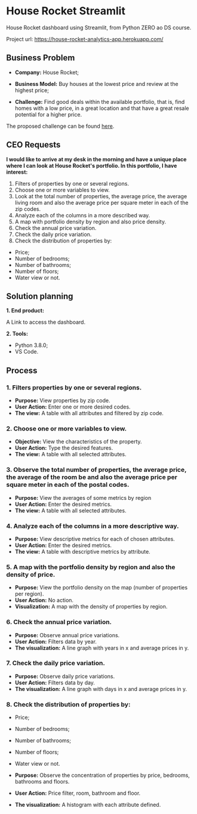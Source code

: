 # House Rocket Streamlit
House Rocket dashboard using Streamlit, from Python ZERO ao DS course.

Project url: https://house-rocket-analytics-app.herokuapp.com/

## Business Problem
- **Company:** House Rocket;

- **Business Model:** Buy houses at the lowest price and review at the highest price;

- **Challenge:** Find good deals within the available portfolio, that is, find homes with a low price, in a great location and that have a great resale potential for a higher price.

The proposed challenge can be found [here](https://sejaumdatascientist.com/os-5-projetos-de-data-science-que-fara-o-recrutador-olhar-para-voce/). 

## CEO Requests
**I would like to arrive at my desk in the morning and have a unique place where I can look at House Rocket's portfolio. In this portfolio, I have interest:**

1. Filters of properties by one or several regions.
2. Choose one or more variables to view.
3. Look at the total number of properties, the average price, the average living room and also the average price per square meter in each of the zip codes.
4. Analyze each of the columns in a more described way.
5. A map with portfolio density by region and also price density.
6. Check the annual price variation.
7. Check the daily price variation.
8. Check the distribution of properties by:
- Price;
- Number of bedrooms;
- Number of bathrooms;
- Number of floors;
- Water view or not.

## Solution planning
**1. End product:**

A Link to access the dashboard.

**2. Tools:**
- Python 3.8.0;
- VS Code.

## Process
### 1. Filters properties by one or several regions.
- **Purpose:** View properties by zip code.
- **User Action:** Enter one or more desired codes.
- **The view:** A table with all attributes and filtered by zip code.

### 2. Choose one or more variables to view.
- **Objective:** View the characteristics of the property.
- **User Action:** Type the desired features.
- **The view:** A table with all selected attributes.

### 3. Observe the total number of properties, the average price, the average of the room be and also the average price per square meter in each of the postal codes.
- **Purpose:** View the averages of some metrics by region
- **User Action:** Enter the desired metrics.
- **The view:** A table with all selected attributes.

### 4. Analyze each of the columns in a more descriptive way.
- **Purpose:** View descriptive metrics for each of chosen attributes.
- **User Action:** Enter the desired metrics.
- **The view:** A table with descriptive metrics by attribute.

### 5. A map with the portfolio density by region and also the density of price.
- **Purpose:** View the portfolio density on the map (number of properties per region).
- **User Action:** No action.
- **Visualization:** A map with the density of properties by region.

### 6. Check the annual price variation.
- **Purpose:** Observe annual price variations.
- **User Action:** Filters data by year.
- **The visualization:** A line graph with years in x and average prices in y.

### 7. Check the daily price variation.
- **Purpose:** Observe daily price variations.
- **User Action:** Filters data by day.
- **The visualization:** A line graph with days in x and average prices in y.

### 8. Check the distribution of properties by:
- Price;
- Number of bedrooms;
- Number of bathrooms;
- Number of floors;
- Water view or not.

- **Purpose:** Observe the concentration of properties by price, bedrooms, bathrooms and floors.
- **User Action:** Price filter, room, bathroom and floor.
- **The visualization:** A histogram with each attribute defined.
